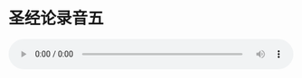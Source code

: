 # 圣经论录音五

<audio style="width: 100%;" preload="false" controls controlslist="nodownload"><source src="//cdn.wechat.edu.pl/audio/mp3/old/27370.mp3" type="audio/mpeg">Your browser does not support the audio element.</audio>


